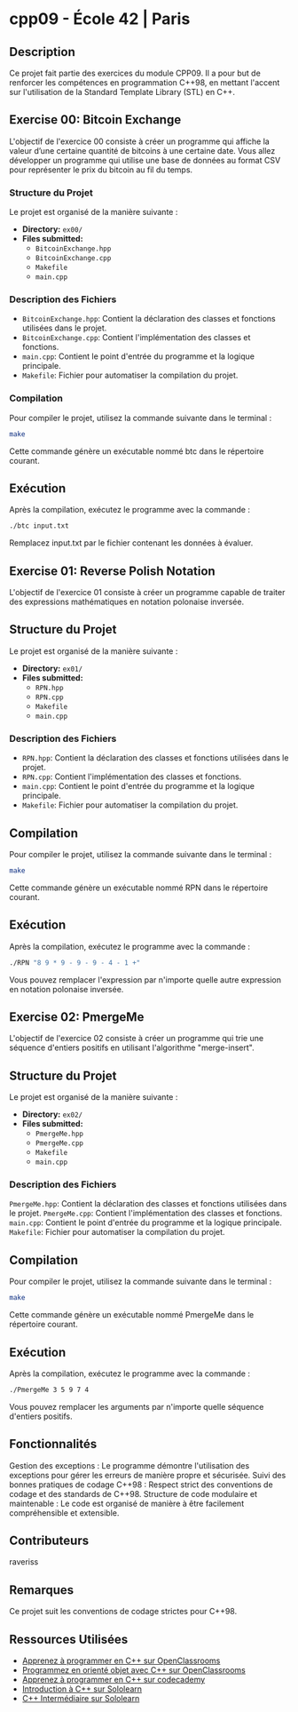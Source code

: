 # cpp09 - École 42 | Paris

## Description

Ce projet fait partie des exercices du module CPP09. Il a pour but de renforcer les compétences en programmation C++98, en mettant l'accent sur l'utilisation de la Standard Template Library (STL) en C++.

## Exercise 00: Bitcoin Exchange

L'objectif de l'exercice 00 consiste à créer un programme qui affiche la valeur d’une certaine quantité de bitcoins à une certaine date. Vous allez développer un programme qui utilise une base de données au format CSV pour représenter le prix du bitcoin au fil du temps.

### Structure du Projet

Le projet est organisé de la manière suivante :

- **Directory:** `ex00/`
- **Files submitted:**
  - `BitcoinExchange.hpp`
  - `BitcoinExchange.cpp`
  - `Makefile`
  - `main.cpp`

### Description des Fichiers

- `BitcoinExchange.hpp`: Contient la déclaration des classes et fonctions utilisées dans le projet.
- `BitcoinExchange.cpp`: Contient l'implémentation des classes et fonctions.
- `main.cpp`: Contient le point d'entrée du programme et la logique principale.
- `Makefile`: Fichier pour automatiser la compilation du projet.

### Compilation

Pour compiler le projet, utilisez la commande suivante dans le terminal :

```bash
make
```
Cette commande génère un exécutable nommé btc dans le répertoire courant.

## Exécution
Après la compilation, exécutez le programme avec la commande :

```bash
./btc input.txt
```
Remplacez input.txt par le fichier contenant les données à évaluer.

## Exercise 01: Reverse Polish Notation
L'objectif de l'exercice 01 consiste à créer un programme capable de traiter des expressions mathématiques en notation polonaise inversée.

## Structure du Projet
Le projet est organisé de la manière suivante :

- **Directory:** `ex01/`
- **Files submitted:**
  - `RPN.hpp`
  - `RPN.cpp`
  - `Makefile`
  - `main.cpp`
### Description des Fichiers
- `RPN.hpp`: Contient la déclaration des classes et fonctions utilisées dans le projet.
- `RPN.cpp`: Contient l'implémentation des classes et fonctions.
- `main.cpp`: Contient le point d'entrée du programme et la logique principale.
- `Makefile`: Fichier pour automatiser la compilation du projet.
## Compilation
Pour compiler le projet, utilisez la commande suivante dans le terminal :

```bash
make
```
Cette commande génère un exécutable nommé RPN dans le répertoire courant.

## Exécution
Après la compilation, exécutez le programme avec la commande :

```bash
./RPN "8 9 * 9 - 9 - 9 - 4 - 1 +"
```
Vous pouvez remplacer l'expression par n'importe quelle autre expression en notation polonaise inversée.

## Exercise 02: PmergeMe
L'objectif de l'exercice 02 consiste à créer un programme qui trie une séquence d'entiers positifs en utilisant l'algorithme "merge-insert".

## Structure du Projet
Le projet est organisé de la manière suivante :

- **Directory:** `ex02/`
- **Files submitted:**
  - `PmergeMe.hpp`
  - `PmergeMe.cpp`
  - `Makefile`
  - `main.cpp`
### Description des Fichiers
`PmergeMe.hpp`: Contient la déclaration des classes et fonctions utilisées dans le projet.
`PmergeMe.cpp`: Contient l'implémentation des classes et fonctions.
`main.cpp`: Contient le point d'entrée du programme et la logique principale.
`Makefile`: Fichier pour automatiser la compilation du projet.
## Compilation
Pour compiler le projet, utilisez la commande suivante dans le terminal :

```bash
make
```
Cette commande génère un exécutable nommé PmergeMe dans le répertoire courant.

## Exécution
Après la compilation, exécutez le programme avec la commande :

```bash
./PmergeMe 3 5 9 7 4
```
Vous pouvez remplacer les arguments par n'importe quelle séquence d'entiers positifs.

## Fonctionnalités
Gestion des exceptions : Le programme démontre l'utilisation des exceptions pour gérer les erreurs de manière propre et sécurisée.
Suivi des bonnes pratiques de codage C++98 : Respect strict des conventions de codage et des standards de C++98.
Structure de code modulaire et maintenable : Le code est organisé de manière à être facilement compréhensible et extensible.
## Contributeurs
raveriss

## Remarques
Ce projet suit les conventions de codage strictes pour C++98.

## Ressources Utilisées
- [Apprenez à programmer en C++ sur OpenClassrooms](https://openclassrooms.com/fr/courses/1894236-apprenez-a-programmer-en-c)
- [Programmez en orienté objet avec C++ sur OpenClassrooms](https://openclassrooms.com/fr/courses/7137751-programmez-en-oriente-objet-avec-c)
- [Apprenez à programmer en C++ sur codecademy](https://www.codecademy.com/catalog/language/c-plus-plus)
- [Introduction à C++ sur Sololearn](https://www.sololearn.com/fr/learn/courses/c-plus-plus-introduction)
- [C++ Intermédiaire sur Sololearn](https://www.sololearn.com/fr/learn/courses/c-plus-plus-intermediate)
